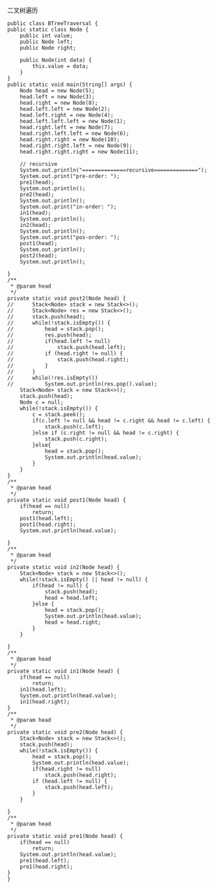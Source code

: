 二叉树遍历

	public class BTreeTraversal {
	public static class Node {
		public int value;
		public Node left;
		public Node right;

		public Node(int data) {
			this.value = data;
		}
	}
	public static void main(String[] args) {
		Node head = new Node(5);
		head.left = new Node(3);
		head.right = new Node(8);
		head.left.left = new Node(2);
		head.left.right = new Node(4);
		head.left.left.left = new Node(1);
		head.right.left = new Node(7);
		head.right.left.left = new Node(6);
		head.right.right = new Node(10);
		head.right.right.left = new Node(9);
		head.right.right.right = new Node(11);

		// recursive
		System.out.println("==============recursive==============");
		System.out.print("pre-order: ");
		pre1(head);
		System.out.println();
		pre2(head);
		System.out.println();
		System.out.print("in-order: ");
		in1(head);
		System.out.println();
		in2(head);
		System.out.println();
		System.out.print("pos-order: ");
		post1(head);
		System.out.println();
		post2(head);
		System.out.println();

	}
	/**
	 * @param head
	 */
	private static void post2(Node head) {
	//		Stack<Node> stack = new Stack<>();
	//		Stack<Node> res = new Stack<>();
	//		stack.push(head);
	//		while(!stack.isEmpty()) {
	//			head = stack.pop();
	//			res.push(head);
	//			if(head.left != null)
	//				stack.push(head.left);
	//			if (head.right != null) {
	//				stack.push(head.right);
	//			}
	//		}
	//		while(!res.isEmpty())
	//			System.out.println(res.pop().value);
		Stack<Node> stack = new Stack<>();
		stack.push(head);
		Node c = null;
		while(!stack.isEmpty()) {
			c = stack.peek();
			if(c.left != null && head != c.right && head != c.left) {
				stack.push(c.left);
			}else if (c.right != null && head != c.right) {
				stack.push(c.right);
			}else{
				head = stack.pop();
				System.out.println(head.value);
			}
		}
	}
	/**
	 * @param head
	 */
	private static void post1(Node head) {
		if(head == null)
			return;
		post1(head.left);
		post1(head.right);
		System.out.println(head.value);
		
	}
	/**
	 * @param head
	 */
	private static void in2(Node head) {
		Stack<Node> stack = new Stack<>();
		while(!stack.isEmpty() || head != null) {
			if(head != null) {
				stack.push(head);
				head = head.left;
			}else {
				head = stack.pop();
				System.out.println(head.value);
				head = head.right;
			}
		}
		
	}
	/**
	 * @param head
	 */
	private static void in1(Node head) {
		if(head == null)
			return;
		in1(head.left);
		System.out.println(head.value);
		in1(head.right);
	}
	/**
	 * @param head
	 */
	private static void pre2(Node head) {
		Stack<Node> stack = new Stack<>();
		stack.push(head);
		while(!stack.isEmpty()) {
			head = stack.pop();
			System.out.println(head.value);
			if(head.right != null)
				stack.push(head.right);
			if (head.left != null) {
				stack.push(head.left);
			}
		}
		
	}
	/**
	 * @param head
	 */
	private static void pre1(Node head) {
		if(head == null)
			return;
		System.out.println(head.value);
		pre1(head.left);
		pre1(head.right);
	}
	}

